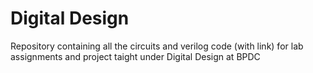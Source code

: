 # Digital Design
Repository containing all the circuits and verilog code (with link) for lab assignments and project taight under Digital Design at BPDC
